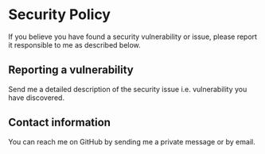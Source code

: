 # Security Policy

If you believe you have found a security vulnerability or issue, please report it responsible to me as described below.

## Reporting a vulnerability

Send me a detailed description of the security issue i.e. vulnerability you have discovered.

## Contact information

You can reach me on GitHub by sending me a private message or by email.
